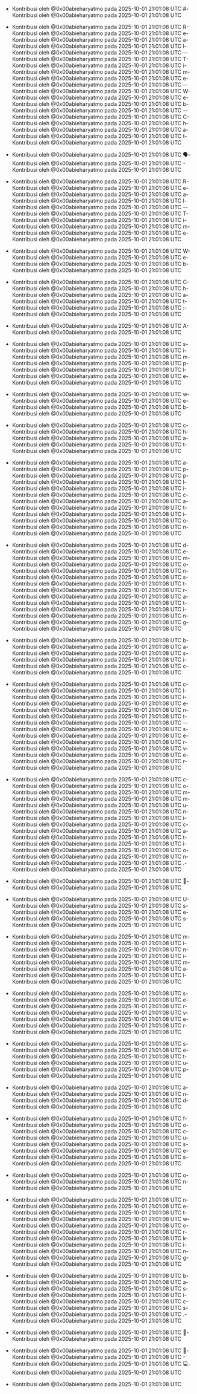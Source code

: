- Kontribusi oleh @0x00abieharyatmo pada 2025-10-01 21:01:08 UTC
#- Kontribusi oleh @0x00abieharyatmo pada 2025-10-01 21:01:08 UTC
 - Kontribusi oleh @0x00abieharyatmo pada 2025-10-01 21:01:08 UTC
R- Kontribusi oleh @0x00abieharyatmo pada 2025-10-01 21:01:08 UTC
e- Kontribusi oleh @0x00abieharyatmo pada 2025-10-01 21:01:08 UTC
a- Kontribusi oleh @0x00abieharyatmo pada 2025-10-01 21:01:08 UTC
l- Kontribusi oleh @0x00abieharyatmo pada 2025-10-01 21:01:08 UTC
-- Kontribusi oleh @0x00abieharyatmo pada 2025-10-01 21:01:08 UTC
T- Kontribusi oleh @0x00abieharyatmo pada 2025-10-01 21:01:08 UTC
i- Kontribusi oleh @0x00abieharyatmo pada 2025-10-01 21:01:08 UTC
m- Kontribusi oleh @0x00abieharyatmo pada 2025-10-01 21:01:08 UTC
e- Kontribusi oleh @0x00abieharyatmo pada 2025-10-01 21:01:08 UTC
-- Kontribusi oleh @0x00abieharyatmo pada 2025-10-01 21:01:08 UTC
W- Kontribusi oleh @0x00abieharyatmo pada 2025-10-01 21:01:08 UTC
e- Kontribusi oleh @0x00abieharyatmo pada 2025-10-01 21:01:08 UTC
b- Kontribusi oleh @0x00abieharyatmo pada 2025-10-01 21:01:08 UTC
-- Kontribusi oleh @0x00abieharyatmo pada 2025-10-01 21:01:08 UTC
C- Kontribusi oleh @0x00abieharyatmo pada 2025-10-01 21:01:08 UTC
h- Kontribusi oleh @0x00abieharyatmo pada 2025-10-01 21:01:08 UTC
a- Kontribusi oleh @0x00abieharyatmo pada 2025-10-01 21:01:08 UTC
t- Kontribusi oleh @0x00abieharyatmo pada 2025-10-01 21:01:08 UTC

- Kontribusi oleh @0x00abieharyatmo pada 2025-10-01 21:01:08 UTC
🗣- Kontribusi oleh @0x00abieharyatmo pada 2025-10-01 21:01:08 UTC
️- Kontribusi oleh @0x00abieharyatmo pada 2025-10-01 21:01:08 UTC
 - Kontribusi oleh @0x00abieharyatmo pada 2025-10-01 21:01:08 UTC
R- Kontribusi oleh @0x00abieharyatmo pada 2025-10-01 21:01:08 UTC
e- Kontribusi oleh @0x00abieharyatmo pada 2025-10-01 21:01:08 UTC
a- Kontribusi oleh @0x00abieharyatmo pada 2025-10-01 21:01:08 UTC
l- Kontribusi oleh @0x00abieharyatmo pada 2025-10-01 21:01:08 UTC
-- Kontribusi oleh @0x00abieharyatmo pada 2025-10-01 21:01:08 UTC
T- Kontribusi oleh @0x00abieharyatmo pada 2025-10-01 21:01:08 UTC
i- Kontribusi oleh @0x00abieharyatmo pada 2025-10-01 21:01:08 UTC
m- Kontribusi oleh @0x00abieharyatmo pada 2025-10-01 21:01:08 UTC
e- Kontribusi oleh @0x00abieharyatmo pada 2025-10-01 21:01:08 UTC
 - Kontribusi oleh @0x00abieharyatmo pada 2025-10-01 21:01:08 UTC
W- Kontribusi oleh @0x00abieharyatmo pada 2025-10-01 21:01:08 UTC
e- Kontribusi oleh @0x00abieharyatmo pada 2025-10-01 21:01:08 UTC
b- Kontribusi oleh @0x00abieharyatmo pada 2025-10-01 21:01:08 UTC
 - Kontribusi oleh @0x00abieharyatmo pada 2025-10-01 21:01:08 UTC
C- Kontribusi oleh @0x00abieharyatmo pada 2025-10-01 21:01:08 UTC
h- Kontribusi oleh @0x00abieharyatmo pada 2025-10-01 21:01:08 UTC
a- Kontribusi oleh @0x00abieharyatmo pada 2025-10-01 21:01:08 UTC
t- Kontribusi oleh @0x00abieharyatmo pada 2025-10-01 21:01:08 UTC
:- Kontribusi oleh @0x00abieharyatmo pada 2025-10-01 21:01:08 UTC
 - Kontribusi oleh @0x00abieharyatmo pada 2025-10-01 21:01:08 UTC
A- Kontribusi oleh @0x00abieharyatmo pada 2025-10-01 21:01:08 UTC
 - Kontribusi oleh @0x00abieharyatmo pada 2025-10-01 21:01:08 UTC
s- Kontribusi oleh @0x00abieharyatmo pada 2025-10-01 21:01:08 UTC
i- Kontribusi oleh @0x00abieharyatmo pada 2025-10-01 21:01:08 UTC
m- Kontribusi oleh @0x00abieharyatmo pada 2025-10-01 21:01:08 UTC
p- Kontribusi oleh @0x00abieharyatmo pada 2025-10-01 21:01:08 UTC
l- Kontribusi oleh @0x00abieharyatmo pada 2025-10-01 21:01:08 UTC
e- Kontribusi oleh @0x00abieharyatmo pada 2025-10-01 21:01:08 UTC
 - Kontribusi oleh @0x00abieharyatmo pada 2025-10-01 21:01:08 UTC
w- Kontribusi oleh @0x00abieharyatmo pada 2025-10-01 21:01:08 UTC
e- Kontribusi oleh @0x00abieharyatmo pada 2025-10-01 21:01:08 UTC
b- Kontribusi oleh @0x00abieharyatmo pada 2025-10-01 21:01:08 UTC
 - Kontribusi oleh @0x00abieharyatmo pada 2025-10-01 21:01:08 UTC
c- Kontribusi oleh @0x00abieharyatmo pada 2025-10-01 21:01:08 UTC
h- Kontribusi oleh @0x00abieharyatmo pada 2025-10-01 21:01:08 UTC
a- Kontribusi oleh @0x00abieharyatmo pada 2025-10-01 21:01:08 UTC
t- Kontribusi oleh @0x00abieharyatmo pada 2025-10-01 21:01:08 UTC
 - Kontribusi oleh @0x00abieharyatmo pada 2025-10-01 21:01:08 UTC
a- Kontribusi oleh @0x00abieharyatmo pada 2025-10-01 21:01:08 UTC
p- Kontribusi oleh @0x00abieharyatmo pada 2025-10-01 21:01:08 UTC
p- Kontribusi oleh @0x00abieharyatmo pada 2025-10-01 21:01:08 UTC
l- Kontribusi oleh @0x00abieharyatmo pada 2025-10-01 21:01:08 UTC
i- Kontribusi oleh @0x00abieharyatmo pada 2025-10-01 21:01:08 UTC
c- Kontribusi oleh @0x00abieharyatmo pada 2025-10-01 21:01:08 UTC
a- Kontribusi oleh @0x00abieharyatmo pada 2025-10-01 21:01:08 UTC
t- Kontribusi oleh @0x00abieharyatmo pada 2025-10-01 21:01:08 UTC
i- Kontribusi oleh @0x00abieharyatmo pada 2025-10-01 21:01:08 UTC
o- Kontribusi oleh @0x00abieharyatmo pada 2025-10-01 21:01:08 UTC
n- Kontribusi oleh @0x00abieharyatmo pada 2025-10-01 21:01:08 UTC
 - Kontribusi oleh @0x00abieharyatmo pada 2025-10-01 21:01:08 UTC
d- Kontribusi oleh @0x00abieharyatmo pada 2025-10-01 21:01:08 UTC
e- Kontribusi oleh @0x00abieharyatmo pada 2025-10-01 21:01:08 UTC
m- Kontribusi oleh @0x00abieharyatmo pada 2025-10-01 21:01:08 UTC
o- Kontribusi oleh @0x00abieharyatmo pada 2025-10-01 21:01:08 UTC
n- Kontribusi oleh @0x00abieharyatmo pada 2025-10-01 21:01:08 UTC
s- Kontribusi oleh @0x00abieharyatmo pada 2025-10-01 21:01:08 UTC
t- Kontribusi oleh @0x00abieharyatmo pada 2025-10-01 21:01:08 UTC
r- Kontribusi oleh @0x00abieharyatmo pada 2025-10-01 21:01:08 UTC
a- Kontribusi oleh @0x00abieharyatmo pada 2025-10-01 21:01:08 UTC
t- Kontribusi oleh @0x00abieharyatmo pada 2025-10-01 21:01:08 UTC
i- Kontribusi oleh @0x00abieharyatmo pada 2025-10-01 21:01:08 UTC
n- Kontribusi oleh @0x00abieharyatmo pada 2025-10-01 21:01:08 UTC
g- Kontribusi oleh @0x00abieharyatmo pada 2025-10-01 21:01:08 UTC
 - Kontribusi oleh @0x00abieharyatmo pada 2025-10-01 21:01:08 UTC
b- Kontribusi oleh @0x00abieharyatmo pada 2025-10-01 21:01:08 UTC
a- Kontribusi oleh @0x00abieharyatmo pada 2025-10-01 21:01:08 UTC
s- Kontribusi oleh @0x00abieharyatmo pada 2025-10-01 21:01:08 UTC
i- Kontribusi oleh @0x00abieharyatmo pada 2025-10-01 21:01:08 UTC
c- Kontribusi oleh @0x00abieharyatmo pada 2025-10-01 21:01:08 UTC
 - Kontribusi oleh @0x00abieharyatmo pada 2025-10-01 21:01:08 UTC
c- Kontribusi oleh @0x00abieharyatmo pada 2025-10-01 21:01:08 UTC
l- Kontribusi oleh @0x00abieharyatmo pada 2025-10-01 21:01:08 UTC
i- Kontribusi oleh @0x00abieharyatmo pada 2025-10-01 21:01:08 UTC
e- Kontribusi oleh @0x00abieharyatmo pada 2025-10-01 21:01:08 UTC
n- Kontribusi oleh @0x00abieharyatmo pada 2025-10-01 21:01:08 UTC
t- Kontribusi oleh @0x00abieharyatmo pada 2025-10-01 21:01:08 UTC
-- Kontribusi oleh @0x00abieharyatmo pada 2025-10-01 21:01:08 UTC
s- Kontribusi oleh @0x00abieharyatmo pada 2025-10-01 21:01:08 UTC
e- Kontribusi oleh @0x00abieharyatmo pada 2025-10-01 21:01:08 UTC
r- Kontribusi oleh @0x00abieharyatmo pada 2025-10-01 21:01:08 UTC
v- Kontribusi oleh @0x00abieharyatmo pada 2025-10-01 21:01:08 UTC
e- Kontribusi oleh @0x00abieharyatmo pada 2025-10-01 21:01:08 UTC
r- Kontribusi oleh @0x00abieharyatmo pada 2025-10-01 21:01:08 UTC
 - Kontribusi oleh @0x00abieharyatmo pada 2025-10-01 21:01:08 UTC
c- Kontribusi oleh @0x00abieharyatmo pada 2025-10-01 21:01:08 UTC
o- Kontribusi oleh @0x00abieharyatmo pada 2025-10-01 21:01:08 UTC
m- Kontribusi oleh @0x00abieharyatmo pada 2025-10-01 21:01:08 UTC
m- Kontribusi oleh @0x00abieharyatmo pada 2025-10-01 21:01:08 UTC
u- Kontribusi oleh @0x00abieharyatmo pada 2025-10-01 21:01:08 UTC
n- Kontribusi oleh @0x00abieharyatmo pada 2025-10-01 21:01:08 UTC
i- Kontribusi oleh @0x00abieharyatmo pada 2025-10-01 21:01:08 UTC
c- Kontribusi oleh @0x00abieharyatmo pada 2025-10-01 21:01:08 UTC
a- Kontribusi oleh @0x00abieharyatmo pada 2025-10-01 21:01:08 UTC
t- Kontribusi oleh @0x00abieharyatmo pada 2025-10-01 21:01:08 UTC
i- Kontribusi oleh @0x00abieharyatmo pada 2025-10-01 21:01:08 UTC
o- Kontribusi oleh @0x00abieharyatmo pada 2025-10-01 21:01:08 UTC
n- Kontribusi oleh @0x00abieharyatmo pada 2025-10-01 21:01:08 UTC
.- Kontribusi oleh @0x00abieharyatmo pada 2025-10-01 21:01:08 UTC
 - Kontribusi oleh @0x00abieharyatmo pada 2025-10-01 21:01:08 UTC
💬- Kontribusi oleh @0x00abieharyatmo pada 2025-10-01 21:01:08 UTC
 - Kontribusi oleh @0x00abieharyatmo pada 2025-10-01 21:01:08 UTC
U- Kontribusi oleh @0x00abieharyatmo pada 2025-10-01 21:01:08 UTC
s- Kontribusi oleh @0x00abieharyatmo pada 2025-10-01 21:01:08 UTC
e- Kontribusi oleh @0x00abieharyatmo pada 2025-10-01 21:01:08 UTC
s- Kontribusi oleh @0x00abieharyatmo pada 2025-10-01 21:01:08 UTC
 - Kontribusi oleh @0x00abieharyatmo pada 2025-10-01 21:01:08 UTC
m- Kontribusi oleh @0x00abieharyatmo pada 2025-10-01 21:01:08 UTC
i- Kontribusi oleh @0x00abieharyatmo pada 2025-10-01 21:01:08 UTC
n- Kontribusi oleh @0x00abieharyatmo pada 2025-10-01 21:01:08 UTC
i- Kontribusi oleh @0x00abieharyatmo pada 2025-10-01 21:01:08 UTC
m- Kontribusi oleh @0x00abieharyatmo pada 2025-10-01 21:01:08 UTC
a- Kontribusi oleh @0x00abieharyatmo pada 2025-10-01 21:01:08 UTC
l- Kontribusi oleh @0x00abieharyatmo pada 2025-10-01 21:01:08 UTC
 - Kontribusi oleh @0x00abieharyatmo pada 2025-10-01 21:01:08 UTC
s- Kontribusi oleh @0x00abieharyatmo pada 2025-10-01 21:01:08 UTC
e- Kontribusi oleh @0x00abieharyatmo pada 2025-10-01 21:01:08 UTC
r- Kontribusi oleh @0x00abieharyatmo pada 2025-10-01 21:01:08 UTC
v- Kontribusi oleh @0x00abieharyatmo pada 2025-10-01 21:01:08 UTC
e- Kontribusi oleh @0x00abieharyatmo pada 2025-10-01 21:01:08 UTC
r- Kontribusi oleh @0x00abieharyatmo pada 2025-10-01 21:01:08 UTC
 - Kontribusi oleh @0x00abieharyatmo pada 2025-10-01 21:01:08 UTC
s- Kontribusi oleh @0x00abieharyatmo pada 2025-10-01 21:01:08 UTC
e- Kontribusi oleh @0x00abieharyatmo pada 2025-10-01 21:01:08 UTC
t- Kontribusi oleh @0x00abieharyatmo pada 2025-10-01 21:01:08 UTC
u- Kontribusi oleh @0x00abieharyatmo pada 2025-10-01 21:01:08 UTC
p- Kontribusi oleh @0x00abieharyatmo pada 2025-10-01 21:01:08 UTC
 - Kontribusi oleh @0x00abieharyatmo pada 2025-10-01 21:01:08 UTC
a- Kontribusi oleh @0x00abieharyatmo pada 2025-10-01 21:01:08 UTC
n- Kontribusi oleh @0x00abieharyatmo pada 2025-10-01 21:01:08 UTC
d- Kontribusi oleh @0x00abieharyatmo pada 2025-10-01 21:01:08 UTC
 - Kontribusi oleh @0x00abieharyatmo pada 2025-10-01 21:01:08 UTC
f- Kontribusi oleh @0x00abieharyatmo pada 2025-10-01 21:01:08 UTC
o- Kontribusi oleh @0x00abieharyatmo pada 2025-10-01 21:01:08 UTC
c- Kontribusi oleh @0x00abieharyatmo pada 2025-10-01 21:01:08 UTC
u- Kontribusi oleh @0x00abieharyatmo pada 2025-10-01 21:01:08 UTC
s- Kontribusi oleh @0x00abieharyatmo pada 2025-10-01 21:01:08 UTC
e- Kontribusi oleh @0x00abieharyatmo pada 2025-10-01 21:01:08 UTC
s- Kontribusi oleh @0x00abieharyatmo pada 2025-10-01 21:01:08 UTC
 - Kontribusi oleh @0x00abieharyatmo pada 2025-10-01 21:01:08 UTC
o- Kontribusi oleh @0x00abieharyatmo pada 2025-10-01 21:01:08 UTC
n- Kontribusi oleh @0x00abieharyatmo pada 2025-10-01 21:01:08 UTC
 - Kontribusi oleh @0x00abieharyatmo pada 2025-10-01 21:01:08 UTC
n- Kontribusi oleh @0x00abieharyatmo pada 2025-10-01 21:01:08 UTC
e- Kontribusi oleh @0x00abieharyatmo pada 2025-10-01 21:01:08 UTC
t- Kontribusi oleh @0x00abieharyatmo pada 2025-10-01 21:01:08 UTC
w- Kontribusi oleh @0x00abieharyatmo pada 2025-10-01 21:01:08 UTC
o- Kontribusi oleh @0x00abieharyatmo pada 2025-10-01 21:01:08 UTC
r- Kontribusi oleh @0x00abieharyatmo pada 2025-10-01 21:01:08 UTC
k- Kontribusi oleh @0x00abieharyatmo pada 2025-10-01 21:01:08 UTC
i- Kontribusi oleh @0x00abieharyatmo pada 2025-10-01 21:01:08 UTC
n- Kontribusi oleh @0x00abieharyatmo pada 2025-10-01 21:01:08 UTC
g- Kontribusi oleh @0x00abieharyatmo pada 2025-10-01 21:01:08 UTC
 - Kontribusi oleh @0x00abieharyatmo pada 2025-10-01 21:01:08 UTC
b- Kontribusi oleh @0x00abieharyatmo pada 2025-10-01 21:01:08 UTC
a- Kontribusi oleh @0x00abieharyatmo pada 2025-10-01 21:01:08 UTC
s- Kontribusi oleh @0x00abieharyatmo pada 2025-10-01 21:01:08 UTC
i- Kontribusi oleh @0x00abieharyatmo pada 2025-10-01 21:01:08 UTC
c- Kontribusi oleh @0x00abieharyatmo pada 2025-10-01 21:01:08 UTC
s- Kontribusi oleh @0x00abieharyatmo pada 2025-10-01 21:01:08 UTC
.- Kontribusi oleh @0x00abieharyatmo pada 2025-10-01 21:01:08 UTC
 - Kontribusi oleh @0x00abieharyatmo pada 2025-10-01 21:01:08 UTC
📡- Kontribusi oleh @0x00abieharyatmo pada 2025-10-01 21:01:08 UTC
 - Kontribusi oleh @0x00abieharyatmo pada 2025-10-01 21:01:08 UTC
🧑- Kontribusi oleh @0x00abieharyatmo pada 2025-10-01 21:01:08 UTC
‍- Kontribusi oleh @0x00abieharyatmo pada 2025-10-01 21:01:08 UTC
💻- Kontribusi oleh @0x00abieharyatmo pada 2025-10-01 21:01:08 UTC

- Kontribusi oleh @0x00abieharyatmo pada 2025-10-01 21:01:08 UTC
